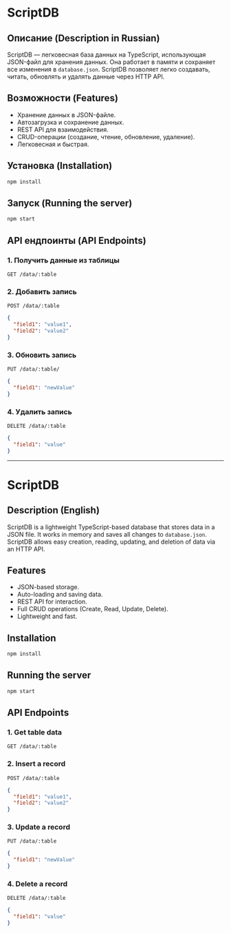 # ScriptDB

## Описание (Description in Russian)
ScriptDB — легковесная база данных на TypeScript, использующая JSON-файл для хранения данных. Она работает в памяти и сохраняет все изменения в `database.json`. ScriptDB позволяет легко создавать, читать, обновлять и удалять данные через HTTP API.

## Возможности (Features)
- Хранение данных в JSON-файле.
- Автозагрузка и сохранение данных.
- REST API для взаимодействия.
- CRUD-операции (создание, чтение, обновление, удаление).
- Легковесная и быстрая.

## Установка (Installation)
```sh
npm install
```

## Запуск (Running the server)
```sh
npm start
```

## API ендпоинты (API Endpoints)
### 1. Получить данные из таблицы
`GET /data/:table`

### 2. Добавить запись
`POST /data/:table`
```json
{
  "field1": "value1",
  "field2": "value2"
}
```

### 3. Обновить запись
`PUT /data/:table/`
```json
{
  "field1": "newValue"
}
```

### 4. Удалить запись
`DELETE /data/:table`
```json
{
  "field1": "value"
}
```

---

# ScriptDB

## Description (English)
ScriptDB is a lightweight TypeScript-based database that stores data in a JSON file. It works in memory and saves all changes to `database.json`. ScriptDB allows easy creation, reading, updating, and deletion of data via an HTTP API.

## Features
- JSON-based storage.
- Auto-loading and saving data.
- REST API for interaction.
- Full CRUD operations (Create, Read, Update, Delete).
- Lightweight and fast.

## Installation
```sh
npm install
```

## Running the server
```sh
npm start
```

## API Endpoints
### 1. Get table data
`GET /data/:table`

### 2. Insert a record
`POST /data/:table`
```json
{
  "field1": "value1",
  "field2": "value2"
}
```

### 3. Update a record
`PUT /data/:table`
```json
{
  "field1": "newValue"
}
```

### 4. Delete a record
`DELETE /data/:table`
```json
{
  "field1": "value"
}
```


